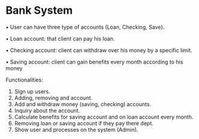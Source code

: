 # Bank System
•	User can have three type of accounts (Loan, Checking, Save).

•	 Loan account: that client can pay his loan.

•	Checking account: client can withdraw over his money by a specific limit.

•	Saving account:  client can gain benefits every month according to his money  

Functionalities:
1.	Sign up users.
2.	Adding, removing and account.
3.	Add and withdraw money (saving, checking) accounts.
4.	Inquiry about the account.
5.	Calculate benefits for saving account and on loan account every month.
6.	Removing loan or saving account if they pay there dept. 
7.	Show user and processes on the system (Admin).
